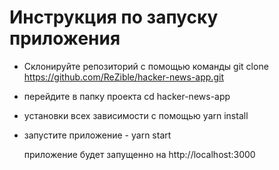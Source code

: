 # Инструкция по запуску приложения

-   Склонируйте репозиторий с помощью команды git clone https://github.com/ReZible/hacker-news-app.git
-   перейдите в папку проекта cd hacker-news-app
-   установки всех зависимости с помощью yarn install
-   запустите приложение - yarn start

    приложение будет запущенно на http://localhost:3000
